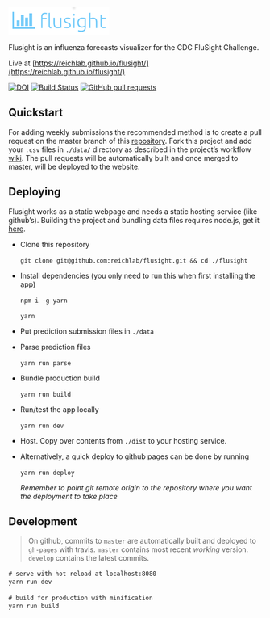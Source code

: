 ![icon](./icon.png)

Flusight is an influenza forecasts visualizer for the CDC FluSight Challenge.

Live at [https://reichlab.github.io/flusight/](https://reichlab.github.io/flusight/)

[![DOI](https://zenodo.org/badge/69420249.svg)](https://zenodo.org/badge/latestdoi/69420249)
[![Build Status](https://travis-ci.org/reichlab/flusight.svg?branch=master)](https://travis-ci.org/reichlab/flusight)
[![GitHub pull requests](https://img.shields.io/github/issues-pr/reichlab/flusight.svg)](https://github.com/reichlab/flusight/pulls)

## Quickstart

For adding weekly submissions the recommended method is to create a pull request
on the master branch of this [repository](https://github.com/reichlab/flusight).
Fork this project and add your `.csv` files in `./data/` directory as described
in the project’s
workflow [wiki](https://github.com/reichlab/flusight/wiki/Workflow). The pull
requests will be automatically built and once merged to master, will be deployed
to the website.

## Deploying

Flusight works as a static webpage and needs a static hosting service (like
github’s). Building the project and bundling data files requires node.js, get
it [here](https://nodejs.org/en/download/).

+ Clone this repository

  `git clone git@github.com:reichlab/flusight.git && cd ./flusight`

+ Install dependencies (you only need to run this when first installing the app)

  `npm i -g yarn`

  `yarn`
  
+ Put prediction submission files in `./data`

+ Parse prediction files

  `yarn run parse`
  
+ Bundle production build

  `yarn run build`

+ Run/test the app locally

  `yarn run dev`

+ Host. Copy over contents from `./dist` to your hosting service.

+ Alternatively, a quick deploy to github pages can be done by running
  
  `yarn run deploy`
  
  *Remember to point git remote origin to the repository where you want the
  deployment to take place*

## Development

> On github, commits to `master` are automatically built and deployed to
> `gh-pages` with travis. `master` contains most recent *working* version.
> `develop` contains the latest commits.

``` shell
# serve with hot reload at localhost:8080
yarn run dev

# build for production with minification
yarn run build
```
